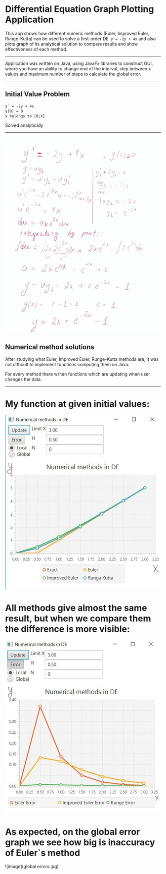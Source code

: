 #   Differential Equation Graph Plotting Application

This app shows how different numeric methods (Euler, Improved Euler, Runge-Kutta) can be used to solve a first-order DE` y'= -2y + 4x` and also plots graph of its analytical solution to compare results and show effectiveness of each method.
***
Application was written on Java, using JavaFx libraries to construct GUI, where you have an ability to change end of the interval, step between x values and maximum number of steps to calculate the global error.
***

## Initial Value Problem

```angular2html
y` = -2y + 4x
y(0) = 0 
x belongs to [0;X]
```
Solved analytically
***
![image](init_value.png)

## Numerical method solutions
After studying what Euler, Improved Euler, Runge-Kutta methods are, it was not difficult to implement functions computing them on Java.

For every method there writen functions which are updating when user changes the data.

***
# My function at given initial values:
![image](graphs.jpg)

# All methods give almost the same result, but when we compare them the difference is more visible:
![image](eeeror.jpg)

# As expected, on the global error graph we see how big is inaccuracy of Euler`s method
![image](global errors.jpg)
